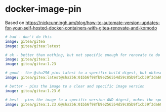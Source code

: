 # docker-image-pin

Based on https://nickcunningh.am/blog/how-to-automate-version-updates-for-your-self-hosted-docker-containers-with-gitea-renovate-and-komodo
```yml
# bad - don't do this
image: gitea/gitea
image: gitea/gitea:latest

# ok - better than nothing, but not specific enough for renovate to do it's job
image: gitea/gitea:1
image: gitea/gitea:1.23

# good - the @sha256 pins latest to a specific build digest, but obfuscates the real version of the image
image: gitea/gitea:latest@sha256:01bb6f98fb9e256554d59c85b9f1cb39f3da68202910ea0909d61c6b449c207d

# better - pins the image to a clear and specific image version
image: gitea/gitea:1.23.6

# best - pins the image to a specific version AND digest, makes the specific version immutable
image: gitea/gitea:1.23.6@sha256:01bb6f98fb9e256554d59c85b9f1cb39f3da68202910ea0909d61c6b449c207d
```
